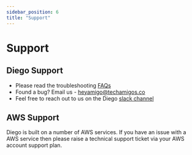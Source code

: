 ```yaml
---
sidebar_position: 6
title: "Support"
---
```

# Support

## Diego Support

- Please read the troubleshooting [FAQs](../troubleshooting/faqs.md)
- Found a bug? Email us - [heyamigo@techamigos.co](mailto:heyamigo@techamigos.co)
- Feel free to reach out to us on the Diego [slack channel](https://diego-egy3980.slack.com)

## AWS Support

Diego is built on a number of AWS services. If you have an issue with a AWS service then please raise a technical support ticket via your AWS account support plan.

